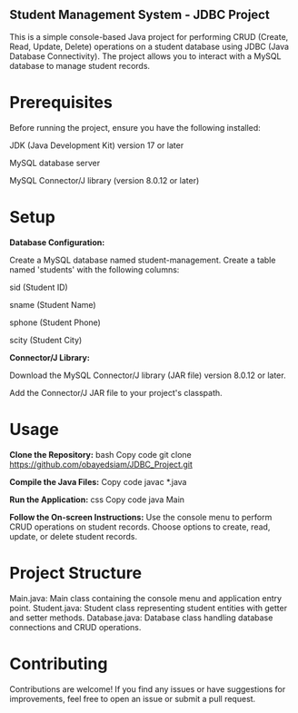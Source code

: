 ## **Student Management System - JDBC Project**

This is a simple console-based Java project for performing CRUD (Create, Read, Update, Delete) operations on a student database using JDBC (Java Database Connectivity). The project allows you to interact with a MySQL database to manage student records.

# **Prerequisites**

Before running the project, ensure you have the following installed:

JDK (Java Development Kit) version 17 or later 

MySQL database server 

MySQL Connector/J library (version 8.0.12 or later)

# **Setup**

**Database Configuration:**

Create a MySQL database named student-management.
Create a table named 'students' with the following columns:

sid (Student ID)

sname (Student Name)

sphone (Student Phone)

scity (Student City)

**Connector/J Library:**

Download the MySQL Connector/J library (JAR file) version 8.0.12 or later. 

Add the Connector/J JAR file to your project's classpath.

# **Usage**
**Clone the Repository:**
bash Copy code git clone https://github.com/obayedsiam/JDBC_Project.git

**Compile the Java Files:**
Copy code javac *.java

**Run the Application:**
css Copy code java Main

**Follow the On-screen Instructions:**
Use the console menu to perform CRUD operations on student records.
Choose options to create, read, update, or delete student records.

# **Project Structure**
Main.java: Main class containing the console menu and application entry point.
Student.java: Student class representing student entities with getter and setter methods.
Database.java: Database class handling database connections and CRUD operations.

# **Contributing**
Contributions are welcome! If you find any issues or have suggestions for improvements, feel free to open an issue or submit a pull request.